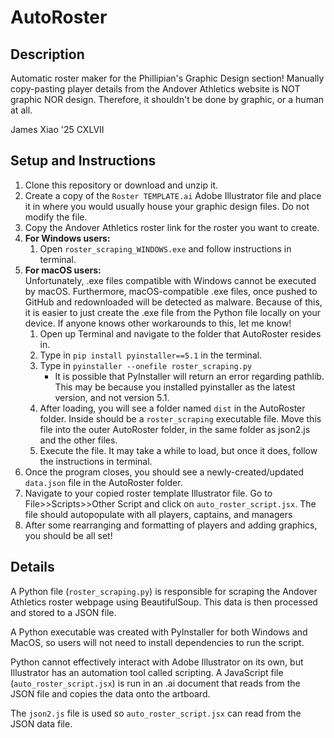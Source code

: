 # AutoRoster
## Description
Automatic roster maker for the Phillipian's Graphic Design section! Manually copy-pasting player details from the Andover Athletics website is NOT graphic NOR design. Therefore, it shouldn't be done by graphic, or a human at all.

James Xiao '25 CXLVII

## Setup and Instructions
1. Clone this repository or download and unzip it.
2. Create a copy of the ```Roster TEMPLATE.ai``` Adobe Illustrator file and place it in where you would usually house your graphic design files. Do not modify the file.
3. Copy the Andover Athletics roster link for the roster you want to create.
4. **For Windows users:**
    1. Open ```roster_scraping_WINDOWS.exe``` and follow instructions in terminal.
5. **For macOS users:**  
Unfortunately, .exe files compatible with Windows cannot be executed by macOS. Furthermore, macOS-compatible .exe files, once pushed to GitHub and redownloaded will be detected as malware. Because of this, it is easier to just create the .exe file from the Python file locally on your device. If anyone knows other workarounds to this, let me know!  
    1. Open up Terminal and navigate to the folder that AutoRoster resides in.
    2. Type in ```pip install pyinstaller==5.1``` in the terminal.
    3. Type in ```pyinstaller --onefile roster_scraping.py```
        - It is possible that PyInstaller will return an error regarding pathlib. This may be because you installed pyinstaller as the latest version, and not version 5.1.
    4. After loading, you will see a folder named ```dist``` in the AutoRoster folder. Inside should be a ```roster_scraping``` executable file. Move this file into the outer AutoRoster folder, in the same folder as json2.js and the other files.
    5. Execute the file. It may take a while to load, but once it does, follow the instructions in terminal.
6. Once the program closes, you should see a newly-created/updated ```data.json``` file in the AutoRoster folder. 
7. Navigate to your copied roster template Illustrator file. Go to File>>Scripts>>Other Script and click on ```auto_roster_script.jsx```. The file should autopopulate with all players, captains, and managers
8. After some rearranging and formatting of players and adding graphics, you should be all set!

## Details
A Python file (```roster_scraping.py```) is responsible for scraping the Andover Athletics roster webpage using BeautifulSoup. This data is then processed and stored to a JSON file.

A Python executable was created with PyInstaller for both Windows and MacOS, so users will not need to install dependencies to run the script.

Python cannot effectively interact with Adobe Illustrator on its own, but Illustrator has an automation tool called scripting. A JavaScript file (```auto_roster_script.jsx```) is run in an .ai document that reads from the JSON file and copies the data onto the artboard.

The ```json2.js``` file is used so ```auto_roster_script.jsx``` can read from the JSON data file.
